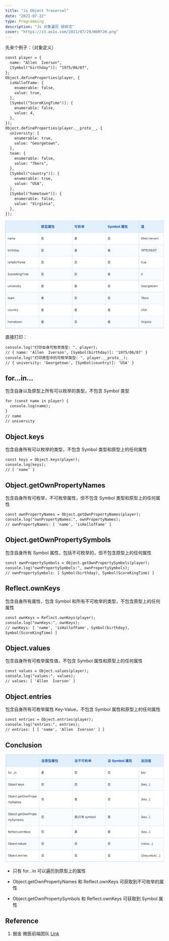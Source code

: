 ```yaml
---
title: "Js Object Traversal"
date: "2021-07-22"
type: Programming
description: "Js 对象遍历 碎碎念"
cover: "https://z3.ax1x.com/2021/07/29/WbRYJH.png"
---
```


先来个例子：（对象定义）

```
const player = {
  name: "Allen  Iverson",
  [Symbol("birthday")]: "1975/06/07",
};
Object.defineProperties(player, {
  isHallofFame: {
    enumerable: false,
    value: true,
  },
  [Symbol("ScoreKingTime")]: {
    enumerable: false,
    value: 4,
  },
});
Object.defineProperties(player.__proto__, {
  university: {
    enumerable: true,
    value: "Georgetown",
  },
  team: {
    enumerable: false,
    value: "76ers",
  },
  [Symbol("country")]: {
    enumerable: true,
    value: "USA",
  },
  [Symbol("hometown")]: {
    enumerable: false,
    value: "Virginia",
  },
});
```

![](1.png)

直接打印：

```
console.log("打印自身可枚举类型: ", player);
// { name: 'Allen  Iverson', [Symbol(birthday)]: '1975/06/07' }
console.log("打印原型中的可枚举类型: ", player.__proto__);
// { university: 'Georgetown', [Symbol(country)]: 'USA' }
```

## for...in...

包含自身以及原型上所有可以枚举的类型，不包含 Symbol 类型

```
for (const name in player) {
  console.log(name);
}
// name
// university
```

## Object.keys

包含自身所有可以枚举的类型，不包含 Symbol 类型和原型上的任何属性

```
const keys = Object.keys(player);
console.log(keys);
// [ 'name' ]
```

## Object.getOwnPropertyNames

包含自身所有可枚举，不可枚举属性，但不包含 Symbol 类型和原型上的任何属性

```
const ownPropertyNames = Object.getOwnPropertyNames(player);
console.log("ownPropertyNames:", ownPropertyNames);
// ownPropertyNames: [ 'name', 'isHallofFame' ]
```

## Object.getOwnPropertySymbols

包含自身所有 Symbol 属性，包括不可枚举的，但不包含原型上的任何属性

```
const ownPropertySymbols = Object.getOwnPropertySymbols(player);
console.log("ownPropertySymbols:", ownPropertySymbols);
// ownPropertySymbols: [ Symbol(birthday), Symbol(ScoreKingTime) ]
```

## Reflect.ownKeys

包含自身所有属性，包含 Symbol 和所有不可枚举的类型，不包含原型上的任何属性

```
const ownKeys = Reflect.ownKeys(player);
console.log("ownKeys:", ownKeys);
// ownKeys: [ 'name', 'isHallofFame', Symbol(birthday), Symbol(ScoreKingTime) ]
```

## Object.values

包含自身所有可枚举属性值，不包含 Symbol 属性和原型上的任何属性

```
const values = Object.values(player);
console.log("values:", values);
// values: [ 'Allen  Iverson' ]
```

## Object.entries

包含自身所有可枚举属性 Key-Value，不包含 Symbol 属性和原型上的任何属性

```
const entries = Object.entries(player);
console.log("entries:", entries);
// entries: [ [ 'name', 'Allen  Iverson' ] ]
```

## Conclusion

![](2.png)

- 只有 for...in 可以遍历到原型上的属性

- Object.getOwnPropertyNames 和 Reflect.ownKeys 可获取到不可枚举的属性

- Object.getOwnPropertySymbols 和 Reflect.ownKeys 可获取到 Symbol 属性

## Reference

1. 掘金 微医前端团队 [Link](https://juejin.cn/post/6987537879702437895)
